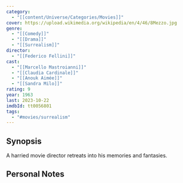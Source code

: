 ```yaml
---
category:
  - "[[content/Universe/Categories/Movies]]"
cover: https://upload.wikimedia.org/wikipedia/en/4/46/8Mezzo.jpg
genre:
  - "[[Comedy]]"
  - "[[Drama]]"
  - "[[Surrealism]]"
director:
  - "[[Federico Fellini]]"
cast:
  - "[[Marcello Mastroianni]]"
  - "[[Claudia Cardinale]]"
  - "[[Anouk Aimée]]"
  - "[[Sandra Milo]]"
rating: 9
year: 1963
last: 2023-10-22
imdbId: tt0056801
tags:
  - "#movies/surrealism"
---
```



## Synopsis

A harried movie director retreats into his memories and fantasies.


## Personal Notes



